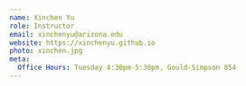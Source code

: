 ```yaml
---
name: Xinchen Yu
role: Instructor
email: xinchenyu@arizona.edu
website: https://xinchenyu.github.io
photo: xinchen.jpg
meta:
  Office Hours: Tuesday 4:30pm-5:30pm, Gould-Simpson 854
---
```


